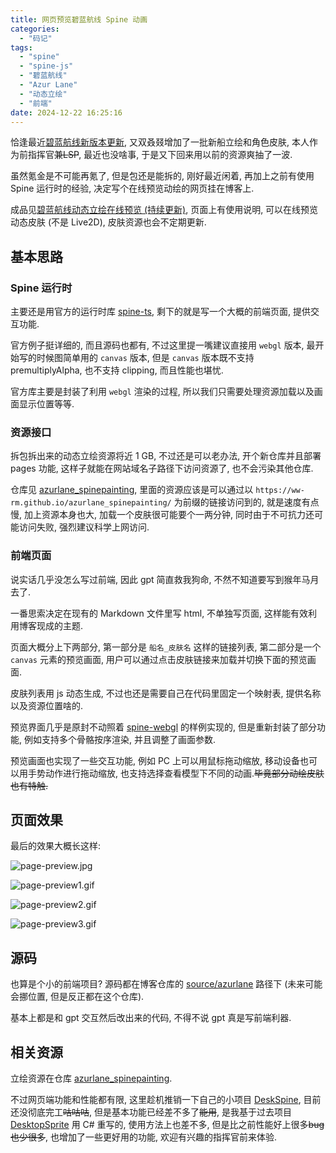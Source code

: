 ```yaml
---
title: 网页预览碧蓝航线 Spine 动画
categories:
  - "码记"
tags:
  - "spine"
  - "spine-js"
  - "碧蓝航线"
  - "Azur Lane"
  - "动态立绘"
  - "前端"
date: 2024-12-22 16:25:16
---
```


恰逢最近[碧蓝航线新版本更新](https://wiki.biligame.com/blhx/2024%E5%B9%B412%E6%9C%8819%E6%97%A510:00%E6%B8%AF%E5%8C%BA%E6%94%B9%E5%BB%BA), 又双叒叕增加了一批新船立绘和角色皮肤, 本人作为前指挥官~~兼LSP~~, 最近也没啥事, 于是又下回来用以前的资源爽抽了一波.

虽然氪金是不可能再氪了, 但是包还是能拆的, 刚好最近闲着, 再加上之前有使用 Spine 运行时的经验, 决定写个在线预览动绘的网页挂在博客上.

成品见[碧蓝航线动态立绘在线预览 (持续更新)](https://ww-rm.github.io/azurlane/), 页面上有使用说明, 可以在线预览动态皮肤 (不是 Live2D), 皮肤资源也会不定期更新.

<!-- more -->

## 基本思路

### Spine 运行时

主要还是用官方的运行时库 [spine-ts](https://github.com/EsotericSoftware/spine-runtimes/tree/3.8/spine-ts), 剩下的就是写一个大概的前端页面, 提供交互功能.

官方例子挺详细的, 而且源码也都有, 不过这里提一嘴建议直接用 `webgl` 版本, 最开始写的时候图简单用的 `canvas` 版本, 但是 `canvas` 版本既不支持 premultiplyAlpha, 也不支持 clipping, 而且性能也堪忧.

官方库主要是封装了利用 `webgl` 渲染的过程, 所以我们只需要处理资源加载以及画面显示位置等等.

### 资源接口

拆包拆出来的动态立绘资源将近 1 GB, 不过还是可以老办法, 开个新仓库并且部署 pages 功能, 这样子就能在网站域名子路径下访问资源了, 也不会污染其他仓库.

仓库见 [azurlane_spinepainting](https://github.com/ww-rm/azurlane_spinepainting), 里面的资源应该是可以通过以 `https://ww-rm.github.io/azurlane_spinepainting/` 为前缀的链接访问到的, 就是速度有点慢, 加上资源本身也大, 加载一个皮肤很可能要个一两分钟, 同时由于不可抗力还可能访问失败, 强烈建议科学上网访问.

### 前端页面

说实话几乎没怎么写过前端, 因此 gpt 简直救我狗命, 不然不知道要写到猴年马月去了.

一番思索决定在现有的 Markdown 文件里写 html, 不单独写页面, 这样能有效利用博客现成的主题.

页面大概分上下两部分, 第一部分是 `船名_皮肤名` 这样的链接列表, 第二部分是一个 `canvas` 元素的预览画面, 用户可以通过点击皮肤链接来加载并切换下面的预览画面.

皮肤列表用 js 动态生成, 不过也还是需要自己在代码里固定一个映射表, 提供名称以及资源位置啥的.

预览界面几乎是原封不动照着 [spine-webgl](https://github.com/EsotericSoftware/spine-runtimes/blob/3.8/spine-ts/webgl/example/index.html) 的样例实现的, 但是重新封装了部分功能, 例如支持多个骨骼按序渲染, 并且调整了画面参数.

预览画面也实现了一些交互功能, 例如 PC 上可以用鼠标拖动缩放, 移动设备也可以用手势动作进行拖动缩放, 也支持选择查看模型下不同的动画.~~毕竟部分动绘皮肤也有特触.~~

## 页面效果

最后的效果大概长这样:

![page-preview.jpg](https://ww-rm.github.io/static/image/spinejs-azurlane/page-preview.jpg)

![page-preview1.gif](https://ww-rm.github.io/static/image/spinejs-azurlane/canvas-preview1.gif)

![page-preview2.gif](https://ww-rm.github.io/static/image/spinejs-azurlane/canvas-preview2.gif)

![page-preview3.gif](https://ww-rm.github.io/static/image/spinejs-azurlane/canvas-preview3.gif)

## 源码

也算是个小的前端项目? 源码都在博客仓库的 [source/azurlane](https://github.com/ww-rm/ww-rm.github.io/tree/main/source/azurlane) 路径下 (未来可能会挪位置, 但是反正都在这个仓库).

基本上都是和 gpt 交互然后改出来的代码, 不得不说 gpt 真是写前端利器.

## 相关资源

立绘资源在仓库 [azurlane_spinepainting](https://github.com/ww-rm/azurlane_spinepainting).

不过网页端功能和性能都有限, 这里趁机推销一下自己的小项目 [DeskSpine](https://github.com/ww-rm/DeskSpine), 目前还没彻底完工~~咕咕咕~~, 但是基本功能已经差不多了~~能用~~, 是我基于过去项目 [DesktopSprite](https://ww-rm.github.io/posts/2023/08/30/desktopsprite/) 用 C# 重写的, 使用方法上也差不多, 但是比之前性能好上很多~~bug也少很多~~, 也增加了一些更好用的功能, 欢迎有兴趣的指挥官前来体验.    
